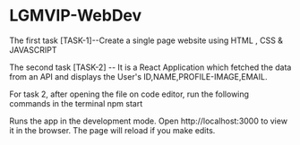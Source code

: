 # LGMVIP-WebDev

The first task
[TASK-1]--Create a single page website using HTML , CSS & JAVASCRIPT

The second task
[TASK-2] -- It is a React Application which fetched the data from an API and displays the User's ID,NAME,PROFILE-IMAGE,EMAIL.

For task 2, after opening the file on code editor, run the following commands in the terminal
npm start

Runs the app in the development mode. Open http://localhost:3000 to view it in the browser.
The page will reload if you make edits. 

